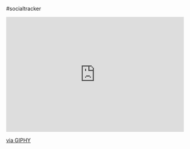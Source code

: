 #socialtracker

<iframe src="https://giphy.com/embed/2wScfWhtSw4okYtF0U" width="480" height="310" frameBorder="0" class="giphy-embed" allowFullScreen></iframe><p><a href="https://giphy.com/gifs/socialmedia-socialtracker-2wScfWhtSw4okYtF0U">via GIPHY</a></p>
